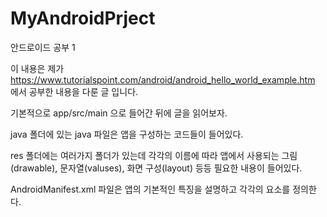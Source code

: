 # MyAndroidPrject

안드로이드 공부 1

이 내용은 제가 https://www.tutorialspoint.com/android/android_hello_world_example.htm 에서 공부한 내용을 다룬 글 입니다.

기본적으로 app/src/main 으로 들어간 뒤에 글을 읽어보자.

java 폴더에 있는 java 파일은 앱을 구성하는 코드들이 들어있다.

res 폴더에는 여러가지 폴더가 있는데 각각의 이름에 따라 앱에서 사용되는 그림(drawable), 문자열(valuses), 화면 구성(layout) 등등 필요한 내용이 들어있다.

AndroidManifest.xml 파일은 앱의 기본적인 특징을 설명하고 각각의 요소를 정의한다.

